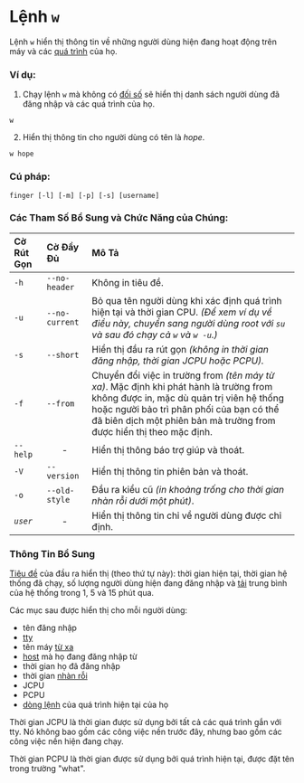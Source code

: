 # Lệnh `w`

Lệnh `w` hiển thị thông tin về những người dùng hiện đang hoạt động trên máy và các [quá trình](https://www.computerhope.com/jargon/p/process.htm) của họ.

### Ví dụ:

1. Chạy lệnh `w` mà không có [đối số](https://www.computerhope.com/jargon/a/argument.htm) sẽ hiển thị danh sách người dùng đã đăng nhập và các quá trình của họ.

```
w
```

2. Hiển thị thông tin cho người dùng có tên là *hope*.

```
w hope
```

### Cú pháp:

```
finger [-l] [-m] [-p] [-s] [username]
```

### Các Tham Số Bổ Sung và Chức Năng của Chúng:

|**Cờ Rút Gọn**   |**Cờ Đầy Đủ**   |**Mô Tả**   |
|:---|:---|:---|
|`-h`|`--no-header`|Không in tiêu đề.|
|`-u`|`--no-current`|Bỏ qua tên người dùng khi xác định quá trình hiện tại và thời gian CPU. *(Để xem ví dụ về điều này, chuyển sang người dùng root với `su` và sau đó chạy cả `w` và `w -u`.)*|
|`-s`|`--short`|Hiển thị đầu ra rút gọn *(không in thời gian đăng nhập, thời gian JCPU hoặc PCPU).*|
|`-f`|`--from`|Chuyển đổi việc in trường from *(tên máy từ xa)*. Mặc định khi phát hành là trường from không được in, mặc dù quản trị viên hệ thống hoặc người bảo trì phân phối của bạn có thể đã biên dịch một phiên bản mà trường from được hiển thị theo mặc định.|
|`--help`|<center>-</center>|Hiển thị thông báo trợ giúp và thoát.|
|`-V`|`--version`|Hiển thị thông tin phiên bản và thoát.|
|`-o`|`--old-style`|Đầu ra kiểu cũ *(in khoảng trống cho thời gian nhàn rỗi dưới một phút)*.|
|*`user`*|<center>-</center>|Hiển thị thông tin chỉ về người dùng được chỉ định.|

### Thông Tin Bổ Sung

[Tiêu đề](https://www.computerhope.com/jargon/h/header.htm) của đầu ra hiển thị (theo thứ tự này): thời gian hiện tại, thời gian hệ thống đã chạy, số lượng người dùng hiện đang đăng nhập và [tải](https://www.computerhope.com/jargon/l/load.htm) trung bình của hệ thống trong 1, 5 và 15 phút qua.

Các mục sau được hiển thị cho mỗi người dùng: 
- tên đăng nhập 
- [tty](https://www.computerhope.com/jargon/t/tty.htm) 
- tên máy [từ xa](https://www.computerhope.com/jargon/r/remote.htm) 
- [host](https://www.computerhope.com/jargon/h/hostcomp.htm) mà họ đang đăng nhập từ 
- thời gian họ đã đăng nhập 
- thời gian [nhàn rỗi](https://www.computerhope.com/jargon/i/idle.htm) 
- JCPU 
- PCPU 
- [dòng lệnh](https://www.computerhope.com/jargon/c/commandi.htm) của quá trình hiện tại của họ

Thời gian JCPU là thời gian được sử dụng bởi tất cả các quá trình gắn với tty. Nó không bao gồm các công việc nền trước đây, nhưng bao gồm các công việc nền hiện đang chạy.

Thời gian PCPU là thời gian được sử dụng bởi quá trình hiện tại, được đặt tên trong trường "what".
